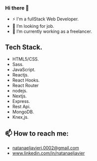 ### Hi there 👋

- ⚡ I'm a fullStack Web Developer.
- 🌱 I’m looking for job.
- 🔭 I’m currently working as a freelancer.

## Tech Stack.
- HTML5/CSS.
- Sass.
- JavaScript.
- Reactjs.
- React Hooks.
- React Router
- nodejs.
- Nextjs.
- Express.
- Rest Api.
- MongoDB.
- Knex,js.

## 📫 How to reach me:

- natanaeljavierj.0002@gmail.com
- www.linkedin.com/in/natanaeljavier

<!--
**natanaeldev/natanaeldev** is a ✨ _special_ ✨ repository because its `README.md` (this file) appears on your GitHub profile.

Here are some ideas to get you started:

- 🔭 I’m currently working on ...
- 🌱 I’m currently learning ...
- 👯 I’m looking to collaborate on ...
- 🤔 I’m looking for help with ...
- 💬 Ask me about ...
- 📫 How to reach me: ...
- 😄 Pronouns: ...
- ⚡ Fun fact: ...
-->
